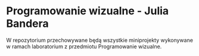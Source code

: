 # Programowanie wizualne - Julia Bandera

W repozytorium przechowywane będą wszystkie miniprojekty wykonywane w ramach laboratorium z przedmiotu Programowanie wizualne.
